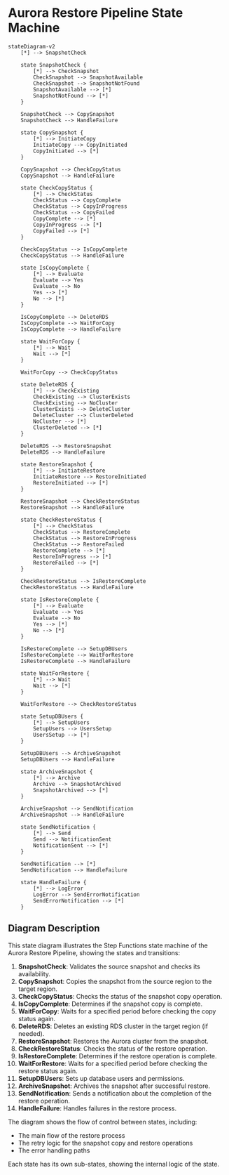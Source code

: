 # Aurora Restore Pipeline State Machine

```mermaid
stateDiagram-v2
    [*] --> SnapshotCheck
    
    state SnapshotCheck {
        [*] --> CheckSnapshot
        CheckSnapshot --> SnapshotAvailable
        CheckSnapshot --> SnapshotNotFound
        SnapshotAvailable --> [*]
        SnapshotNotFound --> [*]
    }
    
    SnapshotCheck --> CopySnapshot
    SnapshotCheck --> HandleFailure
    
    state CopySnapshot {
        [*] --> InitiateCopy
        InitiateCopy --> CopyInitiated
        CopyInitiated --> [*]
    }
    
    CopySnapshot --> CheckCopyStatus
    CopySnapshot --> HandleFailure
    
    state CheckCopyStatus {
        [*] --> CheckStatus
        CheckStatus --> CopyComplete
        CheckStatus --> CopyInProgress
        CheckStatus --> CopyFailed
        CopyComplete --> [*]
        CopyInProgress --> [*]
        CopyFailed --> [*]
    }
    
    CheckCopyStatus --> IsCopyComplete
    CheckCopyStatus --> HandleFailure
    
    state IsCopyComplete {
        [*] --> Evaluate
        Evaluate --> Yes
        Evaluate --> No
        Yes --> [*]
        No --> [*]
    }
    
    IsCopyComplete --> DeleteRDS
    IsCopyComplete --> WaitForCopy
    IsCopyComplete --> HandleFailure
    
    state WaitForCopy {
        [*] --> Wait
        Wait --> [*]
    }
    
    WaitForCopy --> CheckCopyStatus
    
    state DeleteRDS {
        [*] --> CheckExisting
        CheckExisting --> ClusterExists
        CheckExisting --> NoCluster
        ClusterExists --> DeleteCluster
        DeleteCluster --> ClusterDeleted
        NoCluster --> [*]
        ClusterDeleted --> [*]
    }
    
    DeleteRDS --> RestoreSnapshot
    DeleteRDS --> HandleFailure
    
    state RestoreSnapshot {
        [*] --> InitiateRestore
        InitiateRestore --> RestoreInitiated
        RestoreInitiated --> [*]
    }
    
    RestoreSnapshot --> CheckRestoreStatus
    RestoreSnapshot --> HandleFailure
    
    state CheckRestoreStatus {
        [*] --> CheckStatus
        CheckStatus --> RestoreComplete
        CheckStatus --> RestoreInProgress
        CheckStatus --> RestoreFailed
        RestoreComplete --> [*]
        RestoreInProgress --> [*]
        RestoreFailed --> [*]
    }
    
    CheckRestoreStatus --> IsRestoreComplete
    CheckRestoreStatus --> HandleFailure
    
    state IsRestoreComplete {
        [*] --> Evaluate
        Evaluate --> Yes
        Evaluate --> No
        Yes --> [*]
        No --> [*]
    }
    
    IsRestoreComplete --> SetupDBUsers
    IsRestoreComplete --> WaitForRestore
    IsRestoreComplete --> HandleFailure
    
    state WaitForRestore {
        [*] --> Wait
        Wait --> [*]
    }
    
    WaitForRestore --> CheckRestoreStatus
    
    state SetupDBUsers {
        [*] --> SetupUsers
        SetupUsers --> UsersSetup
        UsersSetup --> [*]
    }
    
    SetupDBUsers --> ArchiveSnapshot
    SetupDBUsers --> HandleFailure
    
    state ArchiveSnapshot {
        [*] --> Archive
        Archive --> SnapshotArchived
        SnapshotArchived --> [*]
    }
    
    ArchiveSnapshot --> SendNotification
    ArchiveSnapshot --> HandleFailure
    
    state SendNotification {
        [*] --> Send
        Send --> NotificationSent
        NotificationSent --> [*]
    }
    
    SendNotification --> [*]
    SendNotification --> HandleFailure
    
    state HandleFailure {
        [*] --> LogError
        LogError --> SendErrorNotification
        SendErrorNotification --> [*]
    }
```

## Diagram Description

This state diagram illustrates the Step Functions state machine of the Aurora Restore Pipeline, showing the states and transitions:

1. **SnapshotCheck**: Validates the source snapshot and checks its availability.
2. **CopySnapshot**: Copies the snapshot from the source region to the target region.
3. **CheckCopyStatus**: Checks the status of the snapshot copy operation.
4. **IsCopyComplete**: Determines if the snapshot copy is complete.
5. **WaitForCopy**: Waits for a specified period before checking the copy status again.
6. **DeleteRDS**: Deletes an existing RDS cluster in the target region (if needed).
7. **RestoreSnapshot**: Restores the Aurora cluster from the snapshot.
8. **CheckRestoreStatus**: Checks the status of the restore operation.
9. **IsRestoreComplete**: Determines if the restore operation is complete.
10. **WaitForRestore**: Waits for a specified period before checking the restore status again.
11. **SetupDBUsers**: Sets up database users and permissions.
12. **ArchiveSnapshot**: Archives the snapshot after successful restore.
13. **SendNotification**: Sends a notification about the completion of the restore operation.
14. **HandleFailure**: Handles failures in the restore process.

The diagram shows the flow of control between states, including:
- The main flow of the restore process
- The retry logic for the snapshot copy and restore operations
- The error handling paths

Each state has its own sub-states, showing the internal logic of the state. 